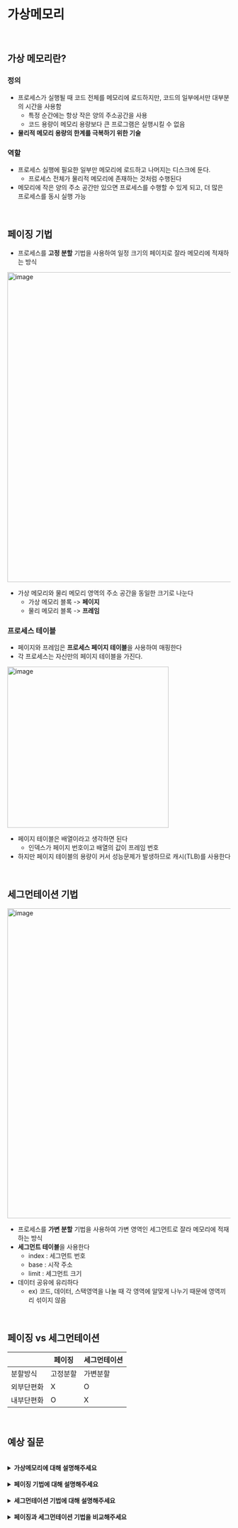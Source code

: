# 가상메모리

<br>

## 가상 메모리란?

### 정의

- 프로세스가 실행될 때 코드 전체를 메모리에 로드하지만, 코드의 일부에서만 대부분의 시간을 사용함
    - 특정 순간에는 항상 작은 양의 주소공간을 사용
    - 코드 용량이 메모리 용량보다 큰 프로그램은 실행시킬 수 없음
- **물리적 메모리 용량의 한계를 극복하기 위한 기술**

### 역할

- 프로세스 실행에 필요한 일부만 메모리에 로드하고 나머지는 디스크에 둔다.
    - 프로세스 전체가 물리적 메모리에 존재하는 것처럼 수행된다
- 메모리에 작은 양의 주소 공간만 있으면 프로세스를 수행할 수 있게 되고, 더 많은 프로세스를 동시 실행 가능

<br>

## 페이징 기법

- 프로세스를 **고정 분할** 기법을 사용하여 일정 크기의 페이지로 잘라 메모리에 적재하는 방식

<img width="700" alt="image" src="https://user-images.githubusercontent.com/71180414/149677880-7583f98f-88bc-486e-aeaa-f014183e9c12.png">


- 가상 메모리와 물리 메모리 영역의 주소 공간을 동일한 크기로 나눈다
    - 가상 메모리 블록 -> **페이지**
    - 물리 메모리 블록 -> **프레임**

### 프로세스 테이블

- 페이지와 프레임은 **프로세스 페이지 테이블**을 사용하여 매핑한다
- 각 프로세스는 자신만의 페이지 테이블을 가진다.

<img width="364" alt="image" src="https://user-images.githubusercontent.com/71180414/149678243-84ff2f10-74a6-4169-b1ff-1598a5e41042.png">

- 페이지 테이블은 배열이라고 생각하면 된다
    - 인덱스가 페이지 번호이고 배열의 값이 프레임 번호
- 하지만 페이지 테이블의 용량이 커서 성능문제가 발생하므로 캐시(TLB)를 사용한다

<br>

## 세그먼테이션 기법

<img width="700" alt="image" src="https://user-images.githubusercontent.com/71180414/149679442-6fb45e66-002d-4d72-9b59-23be57410452.png">

- 프로세스를 **가변 분할** 기법을 사용하여 가변 영역인 세그먼트로 잘라 메모리에 적재하는 방식
- **세그먼트 테이블**을 사용한다
    - index : 세그먼트 번호
    - base : 시작 주소
    - limit : 세그먼트 크기
- 데이터 공유에 유리하다
    - ex) 코드, 데이터, 스택영역을 나눌 때 각 영역에 알맞게 나누기 때문에 영역끼리 섞이지 않음

<br>

## 페이징 vs 세그먼테이션

||페이징|세그먼테이션|
|---|---|---|
|분할방식|고정분할|가변분할|
|외부단편화|X|O|
|내부단편화|O|X|

<br>

## 예상 질문

<br>

<details>
    <summary><b>가상메모리에 대해 설명해주세요</b></summary>
    <br>
    가상메모리란 물리적 메모리 용량의 한계를 극복하기 위한 기술입니다.<br>
    일반적으로 운영체제의 물리메모리 용량보다 큰 메모리를 가진 프로세스는 실행이 불가능합니다.<br>
    가상메모리를 사용하게 되면 프로세스 실행에 필요한 일부만 메모리에 로드하고 나머지는 디스크 영역에 적재합니다.<br>
    이로써 프로세스 전체가 물리메모리에 존재하는 것처럼 수행되고, 제한된 메모리보다 큰 프로세스를 동시실행할 수 있도록 합니다.
</details>

<br>

<details>
    <summary><b>페이징 기법에 대해 설명해주세요</b></summary>
    <br>
    페이징 기법은 프로세스를 고정분할 기법을 사용하여 일정 크기의 페이지로 잘라 메모리에 적재하는 가상메모리 관리 기법입니다.<br>
    이때 가상메모리를 분할한 블록을 페이지라 하고, 물리메모리를 분할한 블록을 프레임이라고 합니다.<br>
    페이지와 프레임은 프로세스 페이지 테이블을 사용하여 매핑됩니다.<br>
    모든 프로세스는 프로세스 페이지 테이블을 가지며 페이지와 프레임의 주소 정보를 저장합니다.
</details>

<br>

<details>
    <summary><b>세그먼테이션 기법에 대해 설명해주세요</b></summary>
    <br>
    세그먼테이션 기법은 프로세스를 가변분할 기법을 사용하여 가상메모리를 메모리에 관리하는 기법입니다.<br>
    가상메모리는 가변 영역인 세그먼트로 분할되며, 세그먼트 테이블을 통해 관리됩니다.<br>
    세그먼트 테이블은 세그먼트 번호를 저장하는 인덱스와, 물리메모리 시작 주소를 저장하는 base, 그리고 세그먼트 크기를 저장하는 limit으로 이루어져 있습니다.
</details>

<br>

<details>
    <summary><b>페이징과 세그먼테이션 기법을 비교해주세요</b></summary>
    <br>
    페이징 기법은 고정분할 방식을 사용하여 외부단편화를 방지하지만, 관리해야하는 페이지 테이블의 메모리 크기가 너무 커지게 됩니다.<br>
    반면 세그먼테이션 기법은 가변분할 방식을 사용하여 내부단편화를 방지하고 데이터 공유에 유리하지만 외부단편화가 발생하는 단점이 있습니다.<br>
    이와 같은 한계를 극복하기 위해 두 기법을 혼용하여 세그먼트를 페이징 기법으로 나누는 방식을 사용하게 됩니다.
</details>

<br>